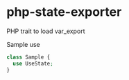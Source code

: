 # php-state-exporter
PHP trait to load var_export

Sample use

```php
class Sample {
  use UseState;
}
```
